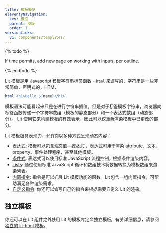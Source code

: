 ```yaml
---
title: 模板概览
eleventyNavigation:
  key: 概览
  parent: 模板
  order: 1
versionLinks:
  v1: components/templates/
---
```


{% todo %}

If time permits, add new page on working with inputs, per outline.

{% endtodo %}

Lit 模板是用 Javascript 模板字符串标签函数 - `html` 来编写的，字符串是一些非常简单，声明式的，HTML:

```js
html`<h1>Hello ${name}</h1>`
```

模板语法可能看起来只是在进行字符串插值。但是对于标签模板字符串，浏览器向标签函数传递一个字符串数组（模板的静态部分）和一个表达式数组（动态部分）。 Lit 使用它来构建模板的有效表示，因此可以仅重新渲染模板中已更改的部分。

Lit 模板极具表现力，允许你以多种方式呈现动态内容：

 - [表达式]({{baseurl}}/docs/templates/expressions/): 模板可以包含动态值--*表达式* ，表达式可用于渲染 attribute、文本、property、事件处理程序，甚至其他模板。
 - [条件式]({{baseurl}}/docs/templates/conditionals/): 表达式可以使用标准 JavaScript 流程控制，根据条件渲染内容。
 - [Lists]({{baseurl}}/docs/templates/lists/): 通过使用标准 JavaScript 循环和数组技术将数据转换为模板数组来渲染列表。
 - [内置指令]({{baseurl}}/docs/templates/directives/): 指令是可以扩展 Lit 模板功能的函数。Lit 包含一组内置指令，可帮助满足各种渲染需求。
 - [自定义指令]({{baseurl}}/docs/templates/custom-directives/): 你还可以编写自己的指令来根据需要自定义 Lit 的渲染。

## 独立模板

你还可以在 Lit 组件之外使用 Lit 的模板库定义独立模板。有关详细信息，请参阅 [独立的 lit-html 模板]({{baseurl}}/docs/libraries/standalone-templates)。
